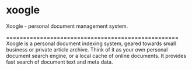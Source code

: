 # xoogle
Xoogle - personal document management system.

===================================================  
Xoogle is a personal document indexing system, geared towards small business or private article archive.  Think of it as your own personal document search engine, or a local cache of online documents.  It provides fast search of document text and meta data.
